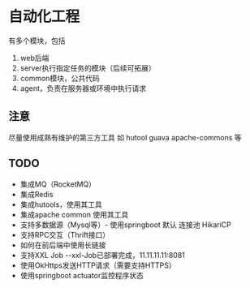 # 自动化工程
有多个模块，包括
1. web后端
2. server执行指定任务的模块（后续可拓展）
3. common模块，公共代码
4. agent，负责在服务器或环境中执行请求

## 注意
尽量使用成熟有维护的第三方工具
如
hutool
guava
apache-commons
等

## TODO
- 集成MQ（RocketMQ）
- 集成Redis
- 集成hutools，使用其工具
- 集成apache common 使用其工具
- 支持多数据源（Mysql等）- 使用springboot 默认 连接池 HikariCP
- 支持RPC交互（Thrift接口）
- 如何在前后端中使用长链接
- 支持XXL Job --xxl-Job已部署完成，11.11.11.11:8081
- 使用OkHttps发送HTTP请求（需要支持HTTPS）
- 使用springboot actuator监控程序状态